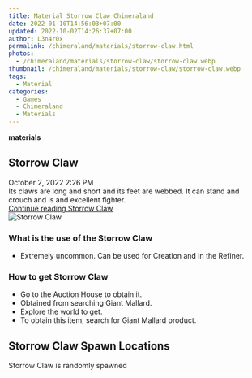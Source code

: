 ```yaml
---
title: Material Storrow Claw Chimeraland
date: 2022-01-10T14:56:03+07:00
updated: 2022-10-02T14:26:37+07:00
author: L3n4r0x
permalink: /chimeraland/materials/storrow-claw.html
photos:
  - /chimeraland/materials/storrow-claw/storrow-claw.webp
thumbnail: /chimeraland/materials/storrow-claw/storrow-claw.webp
tags:
  - Material
categories:
  - Games
  - Chimeraland
  - Materials
---
```


<section id="bootstrap-wrapper">
  <link
    rel="stylesheet"
    href="https://cdn.statically.io/gh/dimaslanjaka/Web-Manajemen/40ac3225/css/bootstrap-4.5-wrapper.css"
  />
  <div
    class="row g-0 border rounded overflow-hidden flex-md-row mb-4 shadow-sm position-relative bg-light text-dark"
  >
    <div class="col p-4 d-flex flex-column position-static">
      <strong class="d-inline-block mb-2 text-success">materials</strong>
      <h2 class="mb-0">Storrow Claw</h2>
      <div class="mb-1 text-muted">October 2, 2022 2:26 PM</div>
      <div class="mb-2 border p-1">
        Its claws are long and short and its feet are webbed. It can stand and
        crouch and is and excellent fighter.
      </div>
      <a
        href="/chimeraland/materials/storrow-claw.html"
        class="stretched-link d-none"
        >Continue reading Storrow Claw</a
      >
    </div>
    <div class="col-auto d-none d-lg-block">
      <img
        src="/chimeraland/materials/storrow-claw/storrow-claw.webp"
        alt="Storrow Claw"
      />
    </div>
  </div>
  <div class="row bg-light text-dark">
    <div class="col-lg-6 col-12 mb-2">
      <div class="card">
        <div class="card-body">
          <h3 class="card-title">What is the use of the Storrow Claw</h3>
          <div class="card-text">
            <ul>
              <li>
                Extremely uncommon. Can be used for Creation and in the Refiner.
              </li>
            </ul>
          </div>
        </div>
      </div>
    </div>
    <div class="col-lg-6 col-12 mb-2">
      <div class="card">
        <div class="card-body">
          <h3 class="card-title">How to get Storrow Claw</h3>
          <div class="card-text">
            <ul>
              <li>Go to the Auction House to obtain it.</li>
              <li>Obtained from searching Giant Mallard.</li>
              <li>Explore the world to get.</li>
              <li>To obtain this item, search for Giant Mallard product.</li>
            </ul>
          </div>
        </div>
      </div>
    </div>
    <div class="col-12 mb-2">
      <h2>Storrow Claw Spawn Locations</h2>
      <p>Storrow Claw is randomly spawned</p>
    </div>
  </div>
</section>